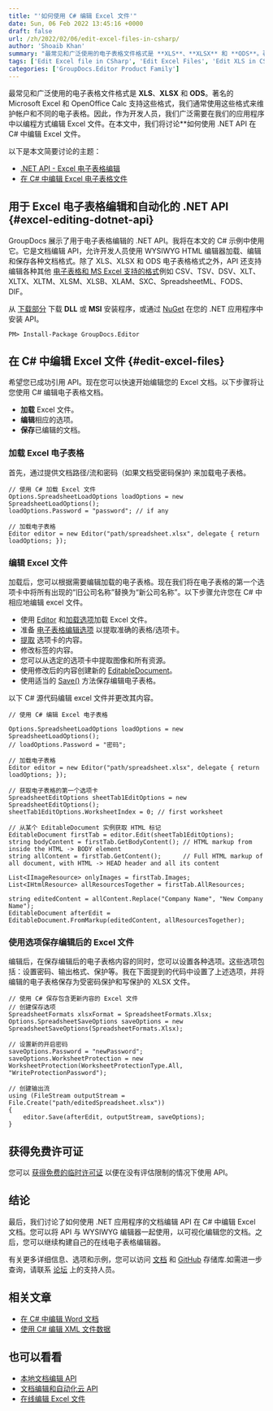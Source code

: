 ```yaml
---
title: "'如何使用 C# 编辑 Excel 文件'"
date: Sun, 06 Feb 2022 13:45:16 +0000
draft: false
url: /zh/2022/02/06/edit-excel-files-in-csharp/
author: 'Shoaib Khan'
summary: "最常见和广泛使用的电子表格文件格式是 **XLS**、**XLSX** 和 **ODS**。著名的 Microsoft Excel 和 OpenOffice Calc 支持这些格式，我们通常使用这些格式来维护帐户和不同的电子表格。因此，作为开发人员，我们广泛需要在我们的应用程序中以编程方式编辑 Excel 文件。在本文中，我们将讨论**如何使用 .NET API 在 C# 中编辑 Excel 文件。"
tags: ['Edit Excel file in CSharp', 'Edit Excel Files', 'Edit XLS in CSharp', 'Edit XLSX in CSharp', 'Spreadsheet Editing in CSharp']
categories: ['GroupDocs.Editor Product Family']
---
```


最常见和广泛使用的电子表格文件格式是 **XLS**、**XLSX** 和 **ODS**。著名的 Microsoft Excel 和 OpenOffice Calc 支持这些格式，我们通常使用这些格式来维护帐户和不同的电子表格。因此，作为开发人员，我们广泛需要在我们的应用程序中以编程方式编辑 Excel 文件。在本文中，我们将讨论**如何使用 .NET API 在 C# 中编辑 Excel 文件。

以下是本文简要讨论的主题：

* [.NET API - Excel 电子表格编辑](#excel-editing-dotnet-api)
* [在 C# 中编辑 Excel 电子表格文件](#edit-excel-files)

## 用于 Excel 电子表格编辑和自动化的 .NET API {#excel-editing-dotnet-api}

GroupDocs 展示了用于电子表格编辑的 .NET API。我将在本文的 C# 示例中使用它。它是文档编辑 API，允许开发人员使用 WYSIWYG HTML 编辑器加载、编辑和保存各种文档格式。除了 XLS、XLSX 和 ODS 电子表格格式之外，API 还支持编辑各种其他 [电子表格和 MS Excel 支持的格式](https://docs.groupdocs.com/editor/net/supported-document-formats/)例如 CSV、TSV、DSV、XLT、XLTX、XLTM、XLSM、XLSB、XLAM、SXC、SpreadsheetML、FODS、DIF。

从 [下载部分](https://downloads.groupdocs.com/editor/net) 下载 **DLL** 或 **MSI** 安装程序，或通过 [NuGet](https://www.nuget.org/packages/groupdocs.editor) 在您的 .NET 应用程序中安装 API。

```
PM> Install-Package GroupDocs.Editor
```

## 在 C# 中编辑 Excel 文件 {#edit-excel-files}

希望您已成功引用 API。现在您可以快速开始编辑您的 Excel 文档。以下步骤将让您使用 C# 编辑电子表格文档。

* **加载** Excel 文件。
* **编辑**相应的选项。
* **保存**已编辑的文档。

### 加载 Excel 电子表格

首先，通过提供文档路径/流和密码（如果文档受密码保护) 来加载电子表格。

```
// 使用 C# 加载 Excel 文件
Options.SpreadsheetLoadOptions loadOptions = new SpreadsheetLoadOptions();
loadOptions.Password = "password"; // if any

// 加载电子表格
Editor editor = new Editor("path/spreadsheet.xlsx", delegate { return loadOptions; });
```

### 编辑 Excel 文件

加载后，您可以根据需要编辑加载的电子表格。现在我们将在电子表格的第一个选项卡中将所有出现的“旧公司名称”替换为“新公司名称”。以下步骤允许您在 C# 中相应地编辑 excel 文件。

* 使用 [Editor](https://apireference.groupdocs.com/editor/net/groupdocs.editor/editor) 和[加载选项](https://apireference.groupdocs.com/editor/net/groupdocs.editor.options/spreadsheetloadoptions)加载 Excel 文件。
* 准备 [电子表格编辑选项](https://apireference.groupdocs.com/editor/net/groupdocs.editor.options/spreadsheeteditoptions) 以提取准确的表格/选项卡。
* [提取](https://apireference.groupdocs.com/editor/net/groupdocs.editor/editabledocument/methods/index) 选项卡的内容。
* 修改标签的内容。
* 您可以从选定的选项卡中提取图像和所有资源。
* 使用修改后的内容创建新的 [EditableDocument](https://apireference.groupdocs.com/editor/net/groupdocs.editor/editabledocument)。
* 使用适当的 [Save()](https://apireference.groupdocs.com/editor/net/groupdocs.editor/editor/methods/save/index) 方法保存编辑电子表格。

以下 C# 源代码编辑 excel 文件并更改其内容。

```
// 使用 C# 编辑 Excel 电子表格

Options.SpreadsheetLoadOptions loadOptions = new SpreadsheetLoadOptions();
// loadOptions.Password = "密码";

// 加载电子表格
Editor editor = new Editor("path/spreadsheet.xlsx", delegate { return loadOptions; });

// 获取电子表格的第一个选项卡
SpreadsheetEditOptions sheetTab1EditOptions = new SpreadsheetEditOptions();
sheetTab1EditOptions.WorksheetIndex = 0; // first worksheet

// 从某个 EditableDocument 实例获取 HTML 标记
EditableDocument firstTab = editor.Edit(sheetTab1EditOptions);
string bodyContent = firstTab.GetBodyContent(); // HTML markup from inside the HTML -> BODY element
string allContent = firstTab.GetContent();      // Full HTML markup of all document, with HTML -> HEAD header and all its content

List<IImageResource> onlyImages = firstTab.Images;
List<IHtmlResource> allResourcesTogether = firstTab.AllResources;

string editedContent = allContent.Replace("Company Name", "New Company Name");
EditableDocument afterEdit = EditableDocument.FromMarkup(editedContent, allResourcesTogether);
```

### 使用选项保存编辑后的 Excel 文件

编辑后，在保存编辑后的电子表格内容的同时，您可以设置各种选项。这些选项包括：设置密码、输出格式、保护等。我在下面提到的代码中设置了上述选项，并将编辑的电子表格保存为受密码保护和写保护的 XLSX 文件。

```
// 使用 C# 保存包含更新内容的 Excel 文件
// 创建保存选项
SpreadsheetFormats xlsxFormat = SpreadsheetFormats.Xlsx;
Options.SpreadsheetSaveOptions saveOptions = new SpreadsheetSaveOptions(SpreadsheetFormats.Xlsx);

// 设置新的开启密码
saveOptions.Password = "newPassword";
saveOptions.WorksheetProtection = new WorksheetProtection(WorksheetProtectionType.All, "WriteProtectionPassword");

// 创建输出流
using (FileStream outputStream = File.Create("path/editedSpreadsheet.xlsx"))
{
    editor.Save(afterEdit, outputStream, saveOptions);
}
```

## 获得免费许可证

您可以 [获得免费的临时许可证](https://purchase.groupdocs.com/temporary-license) 以便在没有评估限制的情况下使用 API。

## 结论

最后，我们讨论了如何使用 .NET 应用程序的文档编辑 API 在 C# 中编辑 Excel 文档。您可以将 API 与 WYSIWYG 编辑器一起使用，以可视化编辑您的文档。之后，您可以继续构建自己的在线电子表格编辑器。

有关更多详细信息、选项和示例，您可以访问 [文档](https://docs.groupdocs.com/editor/net) 和 [GitHub](https://github.com/groupdocs-editor) 存储库.如需进一步查询，请联系 [论坛](https://forum.groupdocs.com/c/assembly) 上的支持人员。

## 相关文章

* [在 C# 中编辑 Word 文档](https://blog.groupdocs.com/2021/03/26/edit-word-documents-in-csharp/)
* [使用 C# 编辑 XML 文件数据](https://blog.groupdocs.com/2021/11/02/edit-xml-files-using-csharp/)

## 也可以看看

* [本地文档编辑 API](https://products.groupdocs.com/editor/family)
* [文档编辑和自动化云 API](https://products.groupdocs.cloud/editor/family)
* [在线编辑 Excel 文件](https://products.groupdocs.app/editor/excel)





